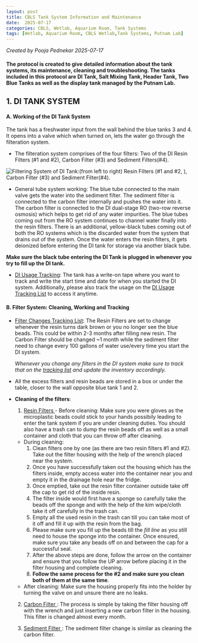 ```yaml
---
layout: post
title: CBLS Tank System Information and Maintenance
date:  2025-07-17 
categories: CBLS, Wetlab, Aquarium Room, Tank Systems
tags: [Wetlab, Aquarium Room, CBLS Wetlab,Tank Systems, Putnam Lab]
---
```



*Created by Pooja Pednekar 2025-07-17*

#### The protocol is created to give detailed information about the tank systems, its maintenance, cleaning and troubleshooting. The tanks included in this protocol are DI Tank, Salt Mixing Tank, Header Tank, Two Blue Tanks as well as the display tank managed by the Putnam Lab.

## 1. DI TANK SYSTEM 

   #### A. Working of the DI Tank System
   The tank has a freshwater input from the wall behind the blue tanks 3 and 4. It opens into a valve which when turned on, lets the water go through the filteration system.
   
   - The filteration system comprises of the four filters: Two of the DI Resin Filters (#1 and #2), Carbon Filter (#3) and Sediment Filters(#4).

   ![Filtering System of DI Tank:(from left to right) Resin Filters (#1 and #2, ), Carbon Filter (#3) and Sediment Filter(#4).]()

   - General tube system working: The blue tube connected to the main valve gets the water into the sediment filter. The sediment filter is connected to the carbon filter internally and pushes the water into it. The carbon filter is connected to the DI dual-stage RO (two-row reverse osmosis) which helps to get rid of any water impurities. The blue tubes coming out from the RO system continues to channel water finally into the resin filters. There is an additional, yellow-black tubes coming out of both the RO systems which is the discarded water from the system that drains out of the system. Once the water enters the resin filters, it gets deionized before entering the DI tank for storage via another black tube.

   **Make sure the black tube entering the DI Tank is plugged in whenever you try to fill up the DI tank.**
   
   [Add image of the filter system here]: #

   - <ins> DI Usage Tracking</ins>: The tank has a write-on tape where you want to track and write the start time and date for when you started the DI system. Additionally, please also track the usage on the [DI Usage Tracking List](https://docs.google.com/spreadsheets/d/1DfGLbhAiS6tukkbXZKDrpdcE7gNNn-d_7p-FiyXCfZA/edit?gid=102907495#gid=102907495) to access it anytime.

   #### B. Filter System: Cleaning, Working and Tracking 
  
   - <ins>Filter Changes Tracking List</ins>: The Resin Filters are set to change whenever the resin turns dark brown or you no longer see the blue beads. This could be within 2-3 months after filling new resin. The Carbon Filter should be changed ~1 month while the sediment filter need to change every 100 gallons of water use/every time you start the DI system.

     *Whenever you change any filters in the DI system make sure to track that on the [tracking list](https://docs.google.com/spreadsheets/d/1DfGLbhAiS6tukkbXZKDrpdcE7gNNn-d_7p-FiyXCfZA/edit?gid=102907495#gid=102907495) and update the inventory accordingly.*

   - All the excess filters and resin beads are stored in a box or under the table, closer to the wall opposite blue tank 1 and 2. 

   - **Cleaning of the filters**:
     1. <ins> Resin Filters </ins>- Before cleaning: Make sure you were gloves as the microplastic beads could stick to your hands possibily leading to enter the tank system if you are under cleaning duties. You should also have a trash can to dump the resin beads off as well as a small container and cloth that you can throw off after cleaning.
     - During cleaning: 
       1. Clean filters one by one (as there are two resin filters #1 and #2). Take out the filter housing with the help of the wrench placed near the system. 
       2. Once you have successfully taken out the housing which has the filters inside, empty access water into the container near you and empty it in the drainage hole near the fridge.
       3. Once emptied, take out the resin filter container outside take off the cap to get rid of the inside resin.
       4. The filter inside would first have a sponge so carefully take the beads off the sponge and with the help of the kim wipe/cloth take it off carefully in the trash can. 
       5. Empty all the used resin in the trash can till you can take most of it off and fill it up with the resin from the bag. 
       6. Please make sure you fill up the beads till the *fill line* as you still need to house the sponge into the container. Once ensured, make sure you take any beads off on and between the cap for a successful seal.
       7. After the above steps are done, follow the arrow on the container and ensure that you follow the UP arrow before placing it in the filter housing and complete cleaning.
       8. **Follow the same process for the #2 and make sure you clean both of them at the same time**.
     - After cleaning: Make sure the housing properly fits into the holder by turning the valve on and unsure there are no leaks.

     2. <ins> Carbon Filter </ins>: The process is simple by taking the filter housing off with the wrench and just inserting a new carbon filter in the housing. This filter is changed almost every month. 

     3. <ins> Sediment Filter </ins>: The sediment filter change is similar as cleaning the carbon filter. 
